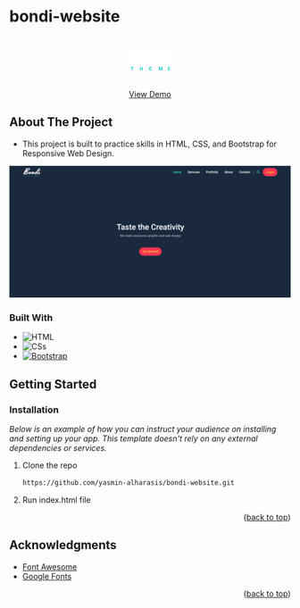 # bondi-website

<a id="readme-top"></a>



<!-- PROJECT LOGO -->
<br />
<div align="center">
  <a href="https://github.com/othneildrew/Best-README-Template">
    <img src="images/bondiLogo.png" alt="Logo">
  </a>
  <p align="center">
  <br/>
    <a href="https://github.com/othneildrew/Best-README-Template">View Demo</a>
  </p>
</div>

<!-- ABOUT THE PROJECT -->
## About The Project
- This project is built to practice skills in HTML, CSS, and Bootstrap for Responsive Web Design.

[![Project landing page Screen Shot][project-screenshot]](images/screenShot.png)

### Built With

* ![HTML][HTML.com] &nbsp;
* ![CSs][Css.com] &nbsp;
* [![Bootstrap][Bootstrap.com]][Bootstrap-url]


<!-- GETTING STARTED -->
## Getting Started

### Installation

_Below is an example of how you can instruct your audience on installing and setting up your app. This template doesn't rely on any external dependencies or services._

1. Clone the repo
   ```sh
   https://github.com/yasmin-alharasis/bondi-website.git
   ```
2. Run index.html file 

<p align="right">(<a href="#readme-top">back to top</a>)</p>


<!-- ACKNOWLEDGMENTS -->
## Acknowledgments


* [Font Awesome](https://fontawesome.com)
* [Google Fonts](https://fonts.google.com/)
<p align="right">(<a href="#readme-top">back to top</a>)</p>



<!-- MARKDOWN LINKS & IMAGES -->
<!-- https://www.markdownguide.org/basic-syntax/#reference-style-links -->
[Bootstrap.com]: https://img.shields.io/badge/Bootstrap-563D7C?style=for-the-badge&logo=bootstrap&logoColor=white
[Bootstrap-url]: https://getbootstrap.com

[HTML.com]: https://img.shields.io/badge/HTML-e34f26?style=for-the-badge&logo=HTML
[Css.com]: https://img.shields.io/badge/CSS-347aeb?style=for-the-badge&logo=CSS
[project-screenshot]: images/screenshot.png
